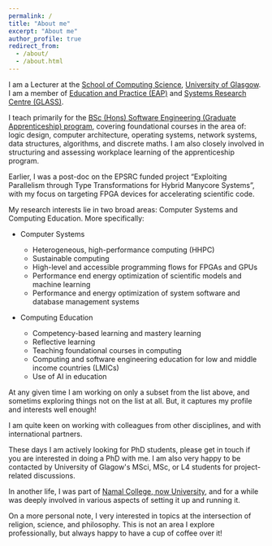```yaml
---
permalink: /
title: "About me"
excerpt: "About me"
author_profile: true
redirect_from: 
  - /about/
  - /about.html
---
```


I am a Lecturer at the [School of Computing Science](https://www.gla.ac.uk/schools/computing/), [University of Glasgow](https://www.gla.ac.uk). I am a member of [Education and Practice (EAP)](https://www.gla.ac.uk/schools/computing/research/researchsections/educationandpracticeeap/) and [Systems Research Centre (GLASS)](https://www.gla.ac.uk/schools/computing/research/researchsections/systems-section/).

I teach primarily for the [BSc (Hons) Software Engineering (Graduate Apprenticeship) program](https://www.gla.ac.uk/schools/computing/undergraduate/graduateapprenticeships/), covering foundational courses in the area of: logic design, computer architecture, operating systems, network systems, data structures, algorithms, and discrete maths. I am also closely involved in structuring and assessing workplace learning of the apprenticeship program.

Earlier, I was a post-doc on the EPSRC funded project “Exploiting Parallelism through Type Transformations for Hybrid Manycore Systems”, with my focus on targeting FPGA devices for accelerating scientific code. 

My research interests lie in two broad areas: Computer Systems and Computing Education. More specifically:

+ Computer Systems 
   + Heterogeneous, high-performance computing (HHPC)
   + Sustainable computing
   + High-level and accessible programming flows for FPGAs and GPUs
   + Performance end energy optimization of scientific models and machine learning 
   + Performance and energy optimization of system software and database management systems

+ Computing Education
  + Competency-based learning and mastery learning
  + Reflective learning
  + Teaching foundational courses in computing
  + Computing and software engineering education for low and middle income countries (LMICs)
  + Use of AI in education

At any given time I am working on only a subset from the list above, and sometims exploring things not on the list at all. But, it captures my profile and interests well enough! 

I am quite keen on working with colleagues from other disciplines, and with international partners. 
  
These days I am actively looking for PhD students, please get in touch if you are interested in doing a PhD with me. I am also very happy to be contacted by University of Glagow's MSci, MSc, or L4 students for project-related discussions. 

In another life, I was part of [Namal College, now University](https://namal.edu.pk/), and for a while was deeply involved in various aspects of setting it up and running it. 

On a more personal note, I very interested in topics at the intersection of religion, science, and philosophy. This is not an area I explore professionally, but always happy to have a cup of coffee over it!
<!---
=====================================================

COMMENTED OUT TEMPLATE

=====================================================
This is the front page of a website that is powered by the [academicpages template](https://github.com/academicpages/academicpages.github.io) and hosted on GitHub pages. [GitHub pages](https://pages.github.com) is a free service in which websites are built and hosted from code and data stored in a GitHub repository, automatically updating when a new commit is made to the respository. This template was forked from the [Minimal Mistakes Jekyll Theme](https://mmistakes.github.io/minimal-mistakes/) created by Michael Rose, and then extended to support the kinds of content that academics have: publications, talks, teaching, a portfolio, blog posts, and a dynamically-generated CV. You can fork [this repository](https://github.com/academicpages/academicpages.github.io) right now, modify the configuration and markdown files, add your own PDFs and other content, and have your own site for free, with no ads! An older version of this template powers my own personal website at [stuartgeiger.com](http://stuartgeiger.com), which uses [this Github repository](https://github.com/staeiou/staeiou.github.io).
A data-driven personal website
 ======
 Like many other Jekyll-based GitHub Pages templates, academicpages makes you separate the website's content from its form. The content & metadata of your website are in structured markdown files, while various other files constitute the theme, specifying how to transform that content & metadata into HTML pages. You keep these various markdown (.md), YAML (.yml), HTML, and CSS files in a public GitHub repository. Each time you commit and push an update to the repository, the [GitHub pages](https://pages.github.com/) service creates static HTML pages based on these files, which are hosted on GitHub's servers free of charge.
 
 Many of the features of dynamic content management systems (like Wordpress) can be achieved in this fashion, using a fraction of the computational resources and with far less vulnerability to hacking and DDoSing. You can also modify the theme to your heart's content without touching the content of your site. If you get to a point where you've broken something in Jekyll/HTML/CSS beyond repair, your markdown files describing your talks, publications, etc. are safe. You can rollback the changes or even delete the repository and start over -- just be sure to save the markdown files! Finally, you can also write scripts that process the structured data on the site, such as [this one](https://github.com/academicpages/academicpages.github.io/blob/master/talkmap.ipynb) that analyzes metadata in pages about talks to display [a map of every location you've given a talk](https://academicpages.github.io/talkmap.html).
 
 Getting started
 ======
 1. Register a GitHub account if you don't have one and confirm your e-mail (required!)
 1. Fork [this repository](https://github.com/academicpages/academicpages.github.io) by clicking the "fork" button in the top right. 
 1. Go to the repository's settings (rightmost item in the tabs that start with "Code", should be below "Unwatch"). Rename the repository "[your GitHub username].github.io", which will also be your website's URL.
 1. Set site-wide configuration and create content & metadata (see below -- also see [this set of diffs](http://archive.is/3TPas) showing what files were changed to set up [an example site](https://getorg-testacct.github.io) for a user with the username "getorg-testacct")
 1. Upload any files (like PDFs, .zip files, etc.) to the files/ directory. They will appear at https://[your GitHub username].github.io/files/example.pdf.  
 1. Check status by going to the repository settings, in the "GitHub pages" section
 
 Site-wide configuration
 ------
 The main configuration file for the site is in the base directory in [_config.yml](https://github.com/academicpages/academicpages.github.io/blob/master/_config.yml), which defines the content in the sidebars and other site-wide features. You will need to replace the default variables with ones about yourself and your site's github repository. The configuration file for the top menu is in [_data/navigation.yml](https://github.com/academicpages/academicpages.github.io/blob/master/_data/navigation.yml). For example, if you don't have a portfolio or blog posts, you can remove those items from that navigation.yml file to remove them from the header. 
 
 Create content & metadata
 ------
 For site content, there is one markdown file for each type of content, which are stored in directories like _publications, _talks, _posts, _teaching, or _pages. For example, each talk is a markdown file in the [_talks directory](https://github.com/academicpages/academicpages.github.io/tree/master/_talks). At the top of each markdown file is structured data in YAML about the talk, which the theme will parse to do lots of cool stuff. The same structured data about a talk is used to generate the list of talks on the [Talks page](https://academicpages.github.io/talks), each [individual page](https://academicpages.github.io/talks/2012-03-01-talk-1) for specific talks, the talks section for the [CV page](https://academicpages.github.io/cv), and the [map of places you've given a talk](https://academicpages.github.io/talkmap.html) (if you run this [python file](https://github.com/academicpages/academicpages.github.io/blob/master/talkmap.py) or [Jupyter notebook](https://github.com/academicpages/academicpages.github.io/blob/master/talkmap.ipynb), which creates the HTML for the map based on the contents of the _talks directory).
 
 **Markdown generator**
 
 I have also created [a set of Jupyter notebooks](https://github.com/academicpages/academicpages.github.io/tree/master/markdown_generator
 ) that converts a CSV containing structured data about talks or presentations into individual markdown files that will be properly formatted for the academicpages template. The sample CSVs in that directory are the ones I used to create my own personal website at stuartgeiger.com. My usual workflow is that I keep a spreadsheet of my publications and talks, then run the code in these notebooks to generate the markdown files, then commit and push them to the GitHub repository.
 
 How to edit your site's GitHub repository
 ------
 Many people use a git client to create files on their local computer and then push them to GitHub's servers. If you are not familiar with git, you can directly edit these configuration and markdown files directly in the github.com interface. Navigate to a file (like [this one](https://github.com/academicpages/academicpages.github.io/blob/master/_talks/2012-03-01-talk-1.md) and click the pencil icon in the top right of the content preview (to the right of the "Raw | Blame | History" buttons). You can delete a file by clicking the trashcan icon to the right of the pencil icon. You can also create new files or upload files by navigating to a directory and clicking the "Create new file" or "Upload files" buttons. 
 
 Example: editing a markdown file for a talk
 ![Editing a markdown file for a talk](/images/editing-talk.png)
 
 For more info
 ------
 More info about configuring academicpages can be found in [the guide](https://academicpages.github.io/markdown/). The [guides for the Minimal Mistakes theme](https://mmistakes.github.io/minimal-mistakes/docs/configuration/) (which this theme was forked from) might also be helpful.

-->
